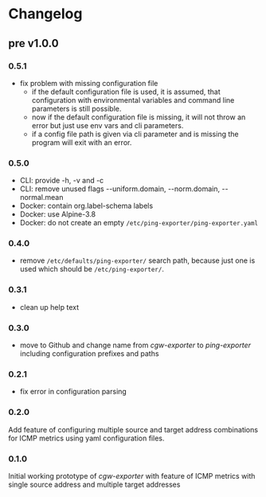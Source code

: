 # Changelog

## pre v1.0.0

### 0.5.1

* fix problem with missing configuration file
  * if the default configuration file is used, it is assumed, that
    configuration with environmental variables and command line
    parameters is still possible.
  * now if the default configuration file is missing, it will not throw
    an error but just use env vars and cli parameters.
  * if a config file path is given via cli parameter and is missing
    the program will exit with an error.

### 0.5.0

* CLI: provide -h, -v and -c <config-file>
* CLI: remove unused flags --uniform.domain, --norm.domain, --normal.mean
* Docker: contain org.label-schema labels
* Docker: use Alpine-3.8
* Docker: do not create an empty `/etc/ping-exporter/ping-exporter.yaml`

### 0.4.0

* remove `/etc/defaults/ping-exporter/` search path, because just one
  is used which should be `/etc/ping-exporter/`.

### 0.3.1

* clean up help text

### 0.3.0

* move to Github and change name from *cgw-exporter* to *ping-exporter* including
  configuration prefixes and paths

### 0.2.1

* fix error in configuration parsing

### 0.2.0

Add feature of configuring multiple source and target address combinations for
ICMP metrics using yaml configuration files.

### 0.1.0

Initial working prototype of *cgw-exporter* with feature of ICMP metrics with
single source address and multiple target addresses
